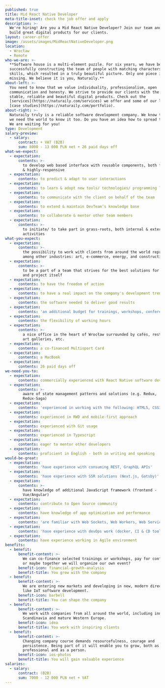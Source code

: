 ```yaml
---
published: true
title: Mid React Native Developer
meta-title-inset: check the job offer and apply
description: >-
  We're hiring! Are you a Mid React Native Developer? Join our team and help us
  build great digital products for our clients.
layout: career-offer
image: /assets/images/MidReactNativeDeveloper.png
location:
  - Wrocław
  - Remote
who-we-are: >-
  **Software house is a multi-element puzzle. For six years, we have been
  successfully constructing the team of people with matching characters and
  skills, which resulted in a truly beautiful picture. Only one piece is
  missing. We believe it is you, Naturaily.**
about-left: >-
  You need to know that we value individuality, professionalism, open
  communication and honesty. We strive to provide our clients with the best,
  stable, reliable and beautiful digital products. Check out the
  [services](https://naturaily.com/services) we offer and some of our latest
  [case studies](https://naturaily.com/portfolio).
about-right: >-
  Naturaily truly is a reliable software development company. We know that, and
  we need the world to know it too. Do you have an idea how to spread the word?
  We are waiting for you!
type: Development
salary-preview:
  - salary:
      contract: + VAT (B2B)
      sum: 8000 - 13 000 PLN net + 26 paid days off
what-we-expect:
  - expectation:
      contents: >-
        to develop web based interface with reusable components, both functional
        & highly-responsive
  - expectation:
      contents: to predict & adapt to user interactions
  - expectation:
      contents: to learn & adopt new tools/ technologies/ programming languages
  - expectation:
      contents: to communicate with the client on behalf of the team
  - expectation:
      contents: to extend & maintain DevTeam’s knowledge base
  - expectation:
      contents: to collaborate & mentor other team members
  - expectation:
      contents: >-
        to initiate/ to take part in grass-roots, both internal & external
        activities
what-you-expect:
  - expectation:
      contents: >-
        the possibility to work with clients from around the world representing,
        among other industries: art, e-commerce, energy, and construction
  - expectation:
      contents: >-
        to be a part of a team that strives for the best solutions for client
        and project itself
  - expectation:
      contents: to have the freedom of action
  - expectation:
      contents: to have a real impact on the company's development trends
  - expectation:
      contents: the software needed to deliver good results
  - expectation:
      contents: 'an additional budget for trainings, workshops, conferences, etc.'
  - expectation:
      contents: the flexibility of working hours
  - expectation:
      contents: >-
        a nice office in the heart of Wrocław surrounded by cafés, restaurants,
        art galleries, etc.
  - expectation:
      contents: a co-financed Multisport Card
  - expectation:
      contents: a MacBook
  - expectation:
      contents: 26 paid days off
we-need-you-to:
  - expectation:
      contents: commercially experienced with React Native software development
  - expectation:
      contents: >-
        aware of state management patterns and solutions (e.g. Redux,
        Redux-Saga)
  - expectation:
      contents: 'experienced in working with the following: HTML5, CSS3, Webpack'
  - expectation:
      contents: experienced in RWD and mobile-first approach
  - expectation:
      contents: experienced with Git usage
  - expectation:
      contents: experienced in Typescript
  - expectation:
      contents: eager to mentor other developers
  - expectation:
      contents: proficient in English - both in writing and speaking
would-be-great:
  - expectation:
      contents: 'have experience with consuming REST, GraphQL APIs'
  - expectation:
      contents: 'have experience with SSR solutions (Next.js, Gatsby)'
  - expectation:
      contents: >-
        have knowledge of additional JavaScript framework (frontend -
        Vue/Angular)
  - expectation:
      contents: contribute to Open Source community
  - expectation:
      contents: have knowledge of app optimization and performance
  - expectation:
      contents: 'are familiar with Web Sockets, Web Workers, Web Services, PWA'
  - expectation:
      contents: 'have experience with devOps work (docker, CI & CD tools)'
  - expectation:
      contents: have experience working in Agile environment
benefits:
  - benefit:
      benefit-content: >-
        We can co-finance selected trainings or workshops, pay for conferences,
        or maybe together we will organize our own event?
      benefit-icon: financial-growth-analysis
      benefit-title: You grow with the company
  - benefit:
      benefit-content: >-
        We are entering new markets and developing in new, modern directions,
        like IoT software development.
      benefit-icon: barbell
      benefit-title: You can shape the company
  - benefit:
      benefit-content: >-
        We work with companies from all around the world, including innovative
        Scandinavia and mature Western Europe.
      benefit-icon: idea
      benefit-title: You work with inspiring clients
  - benefit:
      benefit-content: >-
        Changing company course demands resourcefulness, courage and
        persistence. Being part of it will enable you to grow, both as a
        professional and as a person.
      benefit-icon: ios-photos
      benefit-title: You will gain valuable experience
salaries:
  - salary:
      contract: (B2B)
      sum: 7000 - 12 000 PLN net + VAT
---
```


